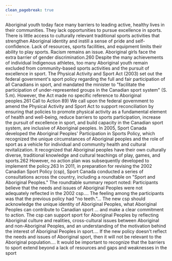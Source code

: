 ```yaml
---
clean_pagebreak: true
---
```


Aboriginal youth today face many barriers to leading active, healthy lives in their communities. They lack opportunities to pursue excellence in sports. There is little access to culturally relevant traditional sports activities that strengthen Aboriginal identity and instill a sense of pride and self-confidence. Lack of resources, sports facilities, and equipment limits their ability to play sports. Racism remains an issue. Aboriginal girls face the extra barrier of gender discrimination.260 Despite the many achievements of individual Indigenous athletes, too many Aboriginal youth remain excluded from community-based sports activities and the pursuit of excellence in sport. The Physical Activity and Sport Act (2003) set out the federal government's sport policy regarding the full and fair participation of all Canadians in sport, and mandated the minister to "facilitate the participation of under-represented groups in the Canadian sport system" (S. 5.m). However, the Act made no specific reference to Aboriginal peoples.261
Call to Action
89) We call upon the federal government to amend the Physical Activity and Sport Act to support reconciliation by ensuring that policies to promote physical activity as a fundamental element of health and well-being, reduce barriers to sports participation, increase the pursuit of excellence in sport, and build capacity in the Canadian sport system, are inclusive of Aboriginal peoples.
In 2005, Sport Canada developed the Aboriginal Peoples' Participation in Sports Policy, which recognized the unique circumstances of Aboriginal peoples and the role of sport as a vehicle for individual and community health and cultural revitalization. It recognized that Aboriginal peoples have their own culturally diverse, traditional knowledge and cultural teachings of play, games, and sports.262 However, no action plan was subsequently developed to implement the policy.263 In 2011, in preparation for revising the 2002 Canadian Sport Policy (csp), Sport Canada conducted a series of consultations across the country, including a roundtable on "Sport and Aboriginal Peoples." The roundtable summary report noted:
Participants believe that the needs and issues of Aboriginal Peoples were not adequately reflected in the 2002 csp.... The feeling among the participants was that the previous policy had "no teeth."... The new csp should acknowledge the unique identity of Aboriginal Peoples, what Aboriginal Peoples can contribute to Canadian sport ... and make a clear commitment to action. The csp can support sport for Aboriginal Peoples by reflecting Aboriginal culture and realities, cross-cultural issues between Aboriginal and non-Aboriginal Peoples, and an understanding of the motivation behind the interest of Aboriginal Peoples in sport.... If the new policy doesn't reflect the needs and issues of Aboriginal sport, then it will not be relevant to the Aboriginal population.... It would be important to recognize that the barriers to sport extend beyond a lack of resources and gaps and weaknesses in the sport
